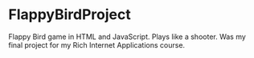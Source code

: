 # FlappyBirdProject
Flappy Bird game in HTML and JavaScript.  Plays like a shooter.  Was my final project for my Rich Internet Applications course.

